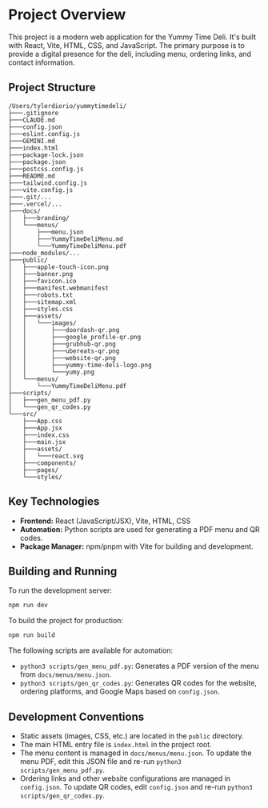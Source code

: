 # Project Overview

This project is a modern web application for the Yummy Time Deli. It's built with React, Vite, HTML, CSS, and JavaScript. The primary purpose is to provide a digital presence for the deli, including menu, ordering links, and contact information.

## Project Structure

```
/Users/tylerdiorio/yummytimedeli/
├───.gitignore
├───CLAUDE.md
├───config.json
├───eslint.config.js
├───GEMINI.md
├───index.html
├───package-lock.json
├───package.json
├───postcss.config.js
├───README.md
├───tailwind.config.js
├───vite.config.js
├───.git/...
├───.vercel/...
├───docs/
│   ├───branding/
│   └───menus/
│       ├───menu.json
│       ├───YummyTimeDeliMenu.md
│       └───YummyTimeDeliMenu.pdf
├───node_modules/...
├───public/
│   ├───apple-touch-icon.png
│   ├───banner.png
│   ├───favicon.ico
│   ├───manifest.webmanifest
│   ├───robots.txt
│   ├───sitemap.xml
│   ├───styles.css
│   ├───assets/
│   │   └───images/
│   │       ├───doordash-qr.png
│   │       ├───google_profile-qr.png
│   │       ├───grubhub-qr.png
│   │       ├───ubereats-qr.png
│   │       ├───website-qr.png
│   │       ├───yummy-time-deli-logo.png
│   │       └───yumy.png
│   └───menus/
│       └───YummyTimeDeliMenu.pdf
├───scripts/
│   ├───gen_menu_pdf.py
│   └───gen_qr_codes.py
└───src/
    ├───App.css
    ├───App.jsx
    ├───index.css
    ├───main.jsx
    ├───assets/
    │   └───react.svg
    ├───components/
    ├───pages/
    └───styles/
```

## Key Technologies

*   **Frontend:** React (JavaScript/JSX), Vite, HTML, CSS
*   **Automation:** Python scripts are used for generating a PDF menu and QR codes.
*   **Package Manager:** npm/pnpm with Vite for building and development.

## Building and Running

To run the development server:
```bash
npm run dev
```

To build the project for production:
```bash
npm run build
```

The following scripts are available for automation:

*   `python3 scripts/gen_menu_pdf.py`: Generates a PDF version of the menu from `docs/menus/menu.json`.
*   `python3 scripts/gen_qr_codes.py`: Generates QR codes for the website, ordering platforms, and Google Maps based on `config.json`.

## Development Conventions

*   Static assets (images, CSS, etc.) are located in the `public` directory.
*   The main HTML entry file is `index.html` in the project root.
*   The menu content is managed in `docs/menus/menu.json`. To update the menu PDF, edit this JSON file and re-run `python3 scripts/gen_menu_pdf.py`.
*   Ordering links and other website configurations are managed in `config.json`. To update QR codes, edit `config.json` and re-run `python3 scripts/gen_qr_codes.py`.

